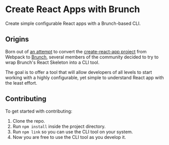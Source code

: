 # Create React Apps with Brunch
Create simple configurable React apps with a Brunch-based CLI.

## Origins

Born out of [an attempt](https://github.com/brunch/brunch/issues/1466) to convert the [create-react-app project](https://github.com/facebookincubator/create-react-app) from Webpack to [Brunch](https://github.com/brunch/brunch), several members of the community decided to try to wrap Brunch's React Skeleton into a CLI tool.

The goal is to offer a tool that will allow developers of all levels to start working with a highly configurable, yet simple to understand React app with the least effort.

## Contributing

To get started with contributing:

1. Clone the repo.
2. Run `npm install` inside the project directory.
3. Run `npm link` so you can use the CLI tool on your system.
4. Now you are free to use the CLI tool as you develop it.
